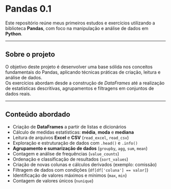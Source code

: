 # Pandas 0.1  

Este repositório reúne meus primeiros estudos e exercícios utilizando a biblioteca **Pandas**, com foco na manipulação e análise de dados em **Python**.  

---

## Sobre o projeto  

O objetivo deste projeto é desenvolver uma base sólida nos conceitos fundamentais do Pandas, aplicando técnicas práticas de criação, leitura e análise de dados.  
Os exercícios abordam desde a construção de *DataFrames* até a realização de estatísticas descritivas, agrupamentos e filtragens em conjuntos de dados reais.  

---

## Conteúdo abordado  

- Criação de **DataFrames** a partir de listas e dicionários  
- Cálculo de medidas estatísticas: **média**, **moda** e **mediana**  
- Leitura de arquivos **Excel** e **CSV** (`read_excel`, `read_csv`)  
- Exploração e estruturação de dados com `.head()` e `.info()`  
- **Agrupamento e sumarização de dados** (`groupby`, `agg`, `sum`, `mean`)  
- Contagem e análise de frequências (`value_counts`)  
- Ordenação e classificação de resultados (`sort_values`)  
- Criação de novas colunas e cálculos derivados (exemplo: comissão)  
- Filtragem de dados com condições (`df[df['coluna'] == valor]`)  
- Identificação de valores máximos e mínimos (`max`, `min`)  
- Contagem de valores únicos (`nunique`)  
